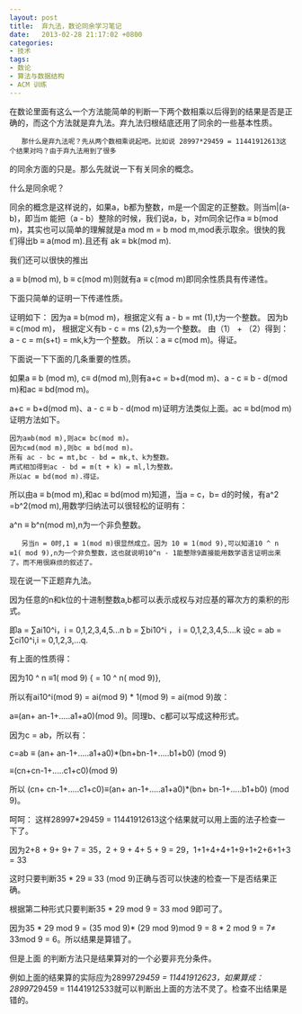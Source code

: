 ```yaml
---
layout: post
title:  弃九法，数论同余学习笔记
date:   2013-02-28 21:17:02 +0800
categories:
- 技术
tags:
- 数论
- 算法与数据结构
- ACM 训练
---
```

在数论里面有这么一个方法能简单的判断一下两个数相乘以后得到的结果是否是正确的，而这个方法就是弃九法。弃九法归根结底还用了同余的一些基本性质。

       那什么是弃九法呢？先从两个数相乘说起吧。比如说 28997*29459 = 11441912613这个结果对吗？由于弃九法用到了很多

的同余方面的只是。那么先就说一下有关同余的概念。

什么是同余呢？


同余的概念是这样说的，如果a，b都为整数，m是一个固定的正整数。则当m|(a-b)，即当m 能把（a - b）整除的时候，我们说a，b，对m同余记作a  ≡ b(mod m)，其实也可以简单的理解就是a mod m = b mod m,mod表示取余。很快的我们得出b ≡ a(mod m).且还有 ak ≡ bk(mod m).


 

我们还可以很快的推出


 a ≡  b(mod m), b ≡ c(mod m)则就有a ≡ c(mod m)即同余性质具有传递性。


下面只简单的证明一下传递性质。


证明如下：
       因为a ≡ b(mod m)，根据定义有 a  - b = mt (1),t为一个整数。
       因为b ≡ c(mod m)， 根据定义有b  - c = ms (2),s为一个整数。
       由（1） + （2）得到：a - c = m(s+t) = mk,k为一个整数。
       所以：a ≡ c(mod m)。得证。

下面说一下下面的几条重要的性质。

如果a ≡ b (mod m), c≡ d(mod m),则有a+c = b+d(mod m)、a - c ≡  b - d(mod m)和ac ≡ bd(mod m)。


a+c = b+d(mod m)、a - c ≡  b - d(mod m)证明方法类似上面。ac ≡ bd(mod m)证明方法如下。


    因为a≡b(mod m),则ac≡ bc(mod m)。
    因为c≡d(mod m),则bc ≡ bd(mod m)。
    所有 ac - bc = mt,bc - bd = mk,t、k为整数。
    两式相加得到ac - bd = m(t + k) = ml,l为整数。
    所以ac ≡ bd(mod m).得证。




所以由a ≡ b(mod m),和ac ≡ bd(mod m)知道，当a = c，b= d的时候，有a^2 =b^2(mod m),用数学归纳法可以很轻松的证明有：

a^n ≡ b^n(mod m),n为一个非负整数。


       另当n = 0时,1 ≡ 1(mod m)很显然成立。因为 10 ≡ 1(mod 9),可以知道10 ^ n ≡1( mod 9),n为一个非负整数，这也就说明10^n - 1能整除9直接能用数学语言证明出来了。而不用很麻烦的叙述了。

现在说一下正题弃九法。

因为任意的n和k位的十进制整数a,b都可以表示成权与对应基的幂次方的乘积的形式。

即a = ∑ai10^i，i = 0,1,2,3,4,5...n
b = ∑bi10^i ， i = 0,1,2,3,4,5....k
设c = ab = ∑ci10^i,i = 0,1,2,3,...q.


有上面的性质得：

因为10 ^ n ≡1( mod 9) { = 10 ^ n( mod 9)},

所以有ai10^i(mod 9) = ai(mod 9) * 1(mod 9) = ai(mod 9)故：

a≡(an+ an-1+.....a1+a0)(mod 9)。同理b、c都可以写成这种形式。

因为c = ab，所以有：

c=ab ≡ (an+ an-1+.....a1+a0)*(bn+bn-1+.....b1+b0) (mod 9) 

≡(cn+cn-1+.....c1+c0)(mod 9)

所以 (cn+ cn-1+.....c1+c0)≡(an+ an-1+.....a1+a0)*(bn+ bn-1+.....b1+b0) (mod 9)。

呵呵： 这样28997*29459 = 11441912613这个结果就可以用上面的法子检查一下了。

因为2+8 + 9+ 9+ 7 = 35，2 + 9 + 4+ 5 + 9 = 29，1+1+4+4+1+9+1+2+6+1+3 = 33

这时只要判断35 * 29 ≡ 33 (mod  9)正确与否可以快速的检查一下是否结果正确。

根据第二种形式只要判断35 * 29 mod 9 = 33 mod  9即可了。

因为35 * 29 mod 9 = (35 mod 9)* (29 mod 9)mod 9 = 8 * 2 mod 9 = 7≠ 33mod 9 = 6。所以结果是算错了。

但是上面 的判断方法只是结果算对的一个必要非充分条件。


例如上面的结果算的实际应为28997*29459 = 11441912623，如果算成：28997*29459 = 11441912533就可以判断出上面的方法不灵了。检查不出结果是错的。


